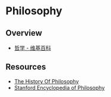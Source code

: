 # Philosophy

## Overview

- [哲学 - 维基百科](https://zh.wikipedia.org/wiki/%E5%93%B2%E5%AD%A6)

## Resources

- [The History Of Philosophy](https://www.denizcemonduygu.com/philo/browse/)
- [Stanford Encyclopedia of Philosophy](https://plato.stanford.edu/)
